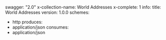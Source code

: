 swagger: "2.0"
x-collection-name: World Addresses
x-complete: 1
info:
  title: World Addresses
  version: 1.0.0
schemes:
- http
produces:
- application/json
consumes:
- application/json